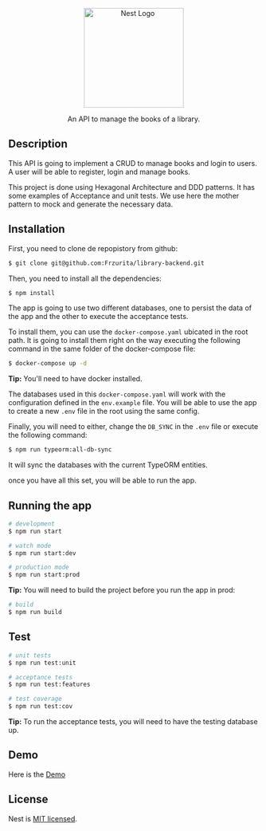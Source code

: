 <p align="center">
  <a href="http://nestjs.com/" target="blank"><img src="https://nestjs.com/img/logo-small.svg" width="200" alt="Nest Logo" /></a>
</p>

  <p align="center">An API to manage the books of a library.</p>

## Description
This API is going to implement a CRUD to manage books and login to users. A user will be able to register, login and manage books.

This project is done using Hexagonal Architecture and DDD patterns.
It has some examples of Acceptance and unit tests. We use here the mother pattern to mock and generate the necessary data.

## Installation
First, you need to clone de repopistory from github:
```bash
$ git clone git@github.com:Frzurita/library-backend.git
```

Then, you need to install all the dependencies:

```bash
$ npm install
```
The app is going to use two different databases, one to persist the data of the app and the other to execute the acceptance tests.

To install them, you can use the `docker-compose.yaml` ubicated in the root path. It is going to install them right on the way executing the following command in the same folder of the docker-compose file:

```bash
$ docker-compose up -d
```
**Tip:** You'll need to have docker installed.

The databases used in this `docker-compose.yaml` will work with the configuration defined in the `env.example` file. You will be able to use the app to create a new `.env` file in the root using the same config.

Finally, you will need to either, change the `DB_SYNC` in the `.env` file or execute the following command:
```bash
$ npm run typeorm:all-db-sync
```
It will sync the databases with the current TypeORM entities.

once you have all this set, you will be able to run the app.

## Running the app

```bash
# development
$ npm run start

# watch mode
$ npm run start:dev

# production mode
$ npm run start:prod
```
**Tip:** You will need to build the project before you run the app in prod:
```bash
# build
$ npm run build
```

## Test

```bash
# unit tests
$ npm run test:unit

# acceptance tests
$ npm run test:features

# test coverage
$ npm run test:cov
```
**Tip:** To run the acceptance tests, you will need to have the testing database up.


## Demo
Here is the [Demo](https://library.ippai-games.com/api)


## License

Nest is [MIT licensed](LICENSE).
